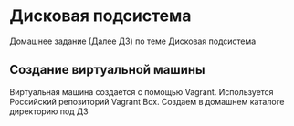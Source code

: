 # Дисковая подсистема
Домашнее задание (Далее ДЗ) по теме Дисковая подсистема
## Создание виртуальной машины
Виртуальная машина создается с помощью Vagrant. Используется Российский репозиторий Vagrant Box.
Создаем в домашнем каталоге директорию под ДЗ
